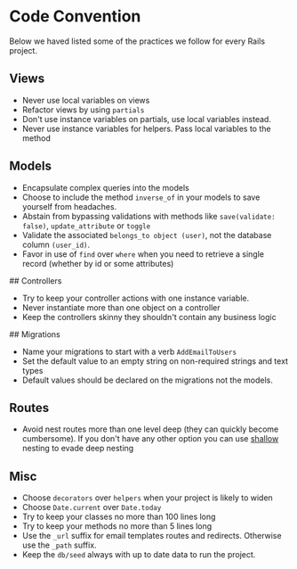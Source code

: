 # Code Convention

Below we haved listed some of the practices we follow for every Rails project.

## Views

* Never use local variables on views
* Refactor views by using `partials`
* Don't use instance variables on partials, use local variables instead.
* Never use instance variables for helpers. Pass local variables to the method

## Models

* Encapsulate complex queries into the models
* Choose to include the method `inverse_of` in your models to save yourself from headaches.
* Abstain from bypassing validations with methods like `save(validate: false)`, `update_attribute` or `toggle`
* Validate the associated `belongs_to object (user)`, not the database column `(user_id)`.
* Favor in use of `find` over `where` when you need to retrieve a single record (whether by id or some attributes)

## Controllers

* Try to keep your controller actions with one instance variable.
* Never instantiate more than one object on a controller
* Keep the controllers skinny they shouldn't contain any business logic 

## Migrations

* Name your migrations to start with a verb `AddEmailToUsers`
* Set the default value to an empty string on non-required strings and text types
* Default values should be declared on the migrations not the models.

## Routes

* Avoid nest routes more than one level deep (they can quickly become cumbersome). If you don't have any other option you can use [shallow](http://guides.rubyonrails.org/routing.html#controller-namespaces-and-routing) nesting to evade deep nesting

## Misc

* Choose `decorators` over `helpers` when your project is likely to widen
* Choose `Date.current` over `Date.today`
* Try to keep your classes no more than 100 lines long
* Try to keep your methods no more than 5 lines long
* Use the `_url` suffix for email templates routes and redirects. Otherwise use the `_path` suffix.
* Keep the `db/seed` always with up to date data to run the project.
